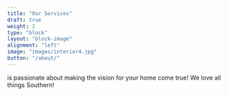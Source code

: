 ```yaml
---
title: "Our Services"
draft: true
weight: 2
type: "block"
layout: "block-image"
alignment: "left"
image: "images/interior4.jpg"
button: "/about/"
---
```

is passionate about making the vision for your home come true! We love all things Southern!